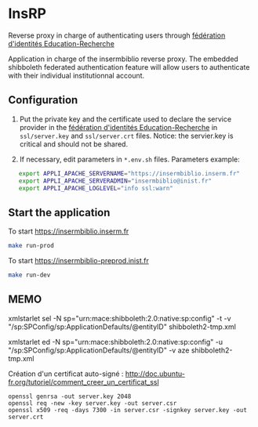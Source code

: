 # InsRP

Reverse proxy in charge of authenticating users through [fédération d'identités Education-Recherche](https://federation.renater.fr/registry?action=get_all)


Application in charge of the insermbiblio reverse proxy. The embedded shibboleth federated  authentication feature will allow users to authenticate with their individual institutionnal account.

## Configuration

1) Put the private key and the certificate used to declare the service provider in the [fédération d'identités Education-Recherche](https://federation.renater.fr/registry?action=get_all) in ``ssl/server.key`` and ``ssl/server.crt`` files.
Notice: the servier.key is critical and should not be shared.

2) If necessary, edit parameters in ``*.env.sh`` files.
Parameters example:
```bash
   export APPLI_APACHE_SERVERNAME="https://insermbiblio.inserm.fr"
   export APPLI_APACHE_SERVERADMIN="insermbiblio@inist.fr"
   export APPLI_APACHE_LOGLEVEL="info ssl:warn"
```

## Start the application

To start https://insermbiblio.inserm.fr
```bash
make run-prod
```

To start https://insermbiblio-preprod.inist.fr
```bash
make run-dev
```

## MEMO

xmlstarlet sel -N sp="urn:mace:shibboleth:2.0:native:sp:config" -t -v "/sp:SPConfig/sp:ApplicationDefaults/@entityID" shibboleth2-tmp.xml

xmlstarlet ed -N sp="urn:mace:shibboleth:2.0:native:sp:config" -u "/sp:SPConfig/sp:ApplicationDefaults/@entityID" -v aze shibboleth2-tmp.xml

Création d'un certificat auto-signé :
http://doc.ubuntu-fr.org/tutoriel/comment_creer_un_certificat_ssl

```
openssl genrsa -out server.key 2048
openssl req -new -key server.key -out server.csr
openssl x509 -req -days 7300 -in server.csr -signkey server.key -out server.crt
```
